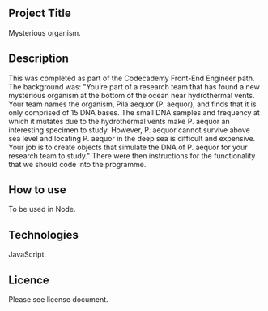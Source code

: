 ## Project Title
Mysterious organism.
## Description
This was completed as part of the Codecademy Front-End Engineer path. The background was: "You’re part of a research team that has found a new mysterious organism at the bottom of the ocean near hydrothermal vents. Your team names the organism, Pila aequor (P. aequor), and finds that it is only comprised of 15 DNA bases. The small DNA samples and frequency at which it mutates due to the hydrothermal vents make P. aequor an interesting specimen to study. However, P. aequor cannot survive above sea level and locating P. aequor in the deep sea is difficult and expensive. Your job is to create objects that simulate the DNA of P. aequor for your research team to study." There were then instructions for the functionality that we should code into the programme.
## How to use
To be used in Node.
## Technologies
JavaScript.
## Licence
Please see license document.
